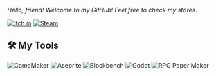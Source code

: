 _Hello, friend! Welcome to my GitHub! Feel free to check my stores._

[![itch.io](https://img.shields.io/badge/Itch.io-FA5C5C?style=for-the-badge&logo=itchdotio&logoColor=white)](https://harutofun.itch.io/)
[![Steam](https://img.shields.io/badge/Steam-000000?style=for-the-badge&logo=steam&logoColor=white)](https://store.steampowered.com/dev/harutofun)



## 🛠️ My Tools
![GameMaker](https://img.shields.io/badge/GameMaker-2312h-blue?style=for-the-badge)
![Aseprite](https://img.shields.io/badge/Aseprite-1164h-green?style=for-the-badge)
![Blockbench](https://img.shields.io/badge/Blockbench-30h-orange?style=for-the-badge)
![Godot](https://img.shields.io/badge/Godot-15h-orange?style=for-the-badge)
![RPG Paper Maker](https://img.shields.io/badge/RPG%20Paper%20Maker-10h-lightgrey?style=for-the-badge)
